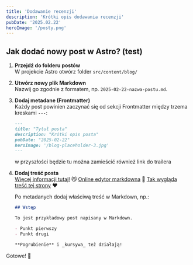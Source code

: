 ```yaml
---
title: 'Dodawanie recenzji'
description: 'Krótki opis dodawania recenzji'
pubDate: '2025.02.22'
heroImage: '/posty.png'
---
```


## Jak dodać nowy post w Astro? (test) 

1. **Przejdź do folderu postów**  
   W projekcie Astro otwórz folder `src/content/blog/`

2. **Utwórz nowy plik Markdown**  
   Nazwij go zgodnie z formatem, np. `2025-02-22-nazwa-postu.md`.  

3. **Dodaj metadane (Frontmatter)**  
   Każdy post powinien zaczynać się od sekcji Frontmatter między trzema kreskami `---`:  

   ```md
   ---
   title: "Tytuł posta"
   description: "Krótki opis posta"
   pubDate: "2025-02-22"
   heroImage: '/blog-placeholder-3.jpg'
   ---
   ```

   w przyszłości będzie tu można zamieścić również link do trailera 

4. **Dodaj treść posta**  
   [Więcej informacji tutaj!](https://incydent.boksinski.org/blog/markdown-style-guide/) 😼
   [Online edytor markdowna](https://stackedit.io/app#) 🥶
   [Tak wygląda treść tej strony](https://github.com/KacperPach/Incydent-kinowy/blob/main/src/content/blog/post_doawanie_recenzji.md) ❤️


   Po metadanych dodaj właściwą treść w Markdown, np.:  

   ```md
   ## Wstęp  

   To jest przykładowy post napisany w Markdown.  

   - Punkt pierwszy  
   - Punkt drugi  

   **Pogrubienie** i _kursywa_ też działają!  
   ```

   
Gotowe! 🚀
